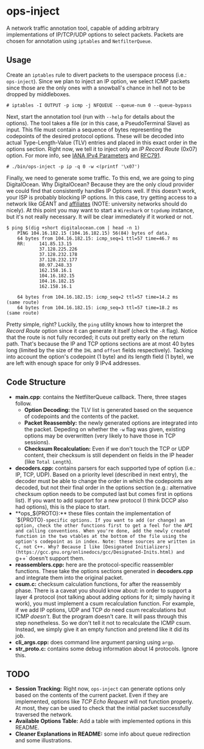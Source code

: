 # ops-inject

A network traffic annotation tool, capable of adding arbitrary implementations of IP/TCP/UDP options to select packets.
Packets are chosen for annotation using `iptables` and `NetfilterQueue`.

## Usage

Create an `iptables` rule to divert packets to the userspace process (i.e.: `ops-inject`).
Since we plan to inject an IP option, we select ICMP packets since those are the only ones with a snowball's chance in hell not to be dropped by middleboxes.
```
# iptables -I OUTPUT -p icmp -j NFQUEUE --queue-num 0 --queue-bypass
```

Next, start the annotation tool (run with `--help` for details about the options).
The tool takes a file (or in this case, a PseudoTerminal Slave) as input. This file must contain a sequence of bytes representing the codepoints of the desired protocol options. These will be decoded into actual Type-Length-Value (TLV) entries and placed in this exact order in the options section.
Right now, we tell it to inject only an *IP Record Route* (0x07) option. For more info, see [IANA IPv4 Parameters](https://www.iana.org/assignments/ip-parameters/ip-parameters.xhtml) and [RFC791](https://tools.ietf.org/html/rfc791).
```
# ./bin/ops-inject -p ip -q 0 -w <(printf '\x07')
```

Finally, we need to generate some traffic. To this end, we are going to ping DigitalOcean.
Why DigitalOcean? Because they are the only cloud provider we could find that consistently handles IP Options well. If this doesn't work, your ISP is probably blocking IP options. In this case, try getting access to a network like GÉANT and [affiliates](https://www.geant.org/Projects/GEANT_Project_GN4/Pages/Partners.aspx) (NOTE: university networks should do nicely).
At this point you may want to start a `Wireshark` or `tcpdump` instance, but it's not really necessary. It will be clear immediately if it worked or not.
```
$ ping $(dig +short digitalocean.com | head -n 1)
    PING 104.16.182.15 (104.16.182.15) 56(84) bytes of data.
    64 bytes from 104.16.182.15: icmp_seq=1 ttl=57 time=46.7 ms
    RR:     141.85.13.15
            37.128.225.226
            37.128.232.178
            37.128.232.177
            80.97.248.33
            162.158.16.1
            104.16.182.15
            104.16.182.15
            162.158.16.1

    64 bytes from 104.16.182.15: icmp_seq=2 ttl=57 time=14.2 ms     (same route)
    64 bytes from 104.16.182.15: icmp_seq=3 ttl=57 time=18.2 ms     (same route)
```

Pretty simple, right? Luckily, the `ping` utility knows how to interpret the *Record Route* option since it can generate it itself (check the `-R` flag).
Notice that the route is not fully recorded; it cuts out pretty early on the return path. That's because the IP and TCP options sections are at most 40 bytes long (limited by the size of the `IHL` and `offset` fields respectively). Tacking into account the option's codepoint (1 byte) and its length field (1 byte), we are left with enough space for only 9 IPv4 addresses.

## Code Structure
- **main.cpp**: contains the NetfilterQueue callback. There, three stages follow.
    - **Option Decoding:** the TLV list is generated based on the sequence of codepoints and the contents of the packet.
    - **Packet Reassembly:** the newly generated options are integrated into the packet. Depeding on whether the `-w` flag was given, existing options may be overwritten (very likely to have those in TCP sessions).
    - **Checksum Recalculation:** Even if we don't touch the TCP or UDP content, their checksum is still dependent on fields in the IP header (like `Total Length`).
- **decoders.cpp:** contains parsers for each supported type of option (i.e.: IP, TCP, UDP). Based on a priority level (described in next entry), the decoder must be able to change the order in which the codepoints are decoded, but not their final order in the options section (e.g.: alternative checksum option needs to be computed last but comes first in options list). If you want to add support for a new protocol (I think DCCP also had options), this is the place to start.
- **ops_${PROTO}:** these files contain the implementation of `${PROTO}`-specific options. If you want to add (or change) an option, check the other functions first to get a feel for the API and calling conventions. When you're done, add the newly created function in the two vtables at the bottom of the file using the option's codepoint as in index. Note: these sources are written in C, not C++. Why? Because I like [Designated Initializers](https://gcc.gnu.org/onlinedocs/gcc/Designated-Inits.html) and `g++` doesn't support them.
- **reassemblers.cpp:** here are the protocol-specific reassembler functions. These take the options sections generated in **decoders.cpp** and integrate them into the original packet.
- **csum.c:** checksum calculation functions, for after the reassembly phase. There is a caveat you should know about: in order to support a layer 4 protocol (not talking about adding options for it; simply having it work), you must implement a csum recalculation function. For example, if we add IP options, UDP and TCP *do* need csum recalculations but ICMP *doesn't*. But the program doesn't care. It will pass through this step nonetheless. So we don't tell it not to recalculate the ICMP csum. Instead, we simply give it an empty function and pretend like it did its job.
- **cli_args.cpp:** does command line argument parsing using `argp`.
- **str_proto.c:** contains some debug information about l4 protocols. Ignore this.

## TODO
- **Session Tracking:** Right now, `ops-inject` can generate options only based on the contents of the current packet. Even if they are implemented, options like *TCP Echo Request* will not function properly. At most, they can be used to check that the initial packet successfully traversed the network.
- **Available Options Table:** Add a table with implemented options in this README.
- **Cleaner Explanations in README:** some info about queue redirection and some illustrations.

